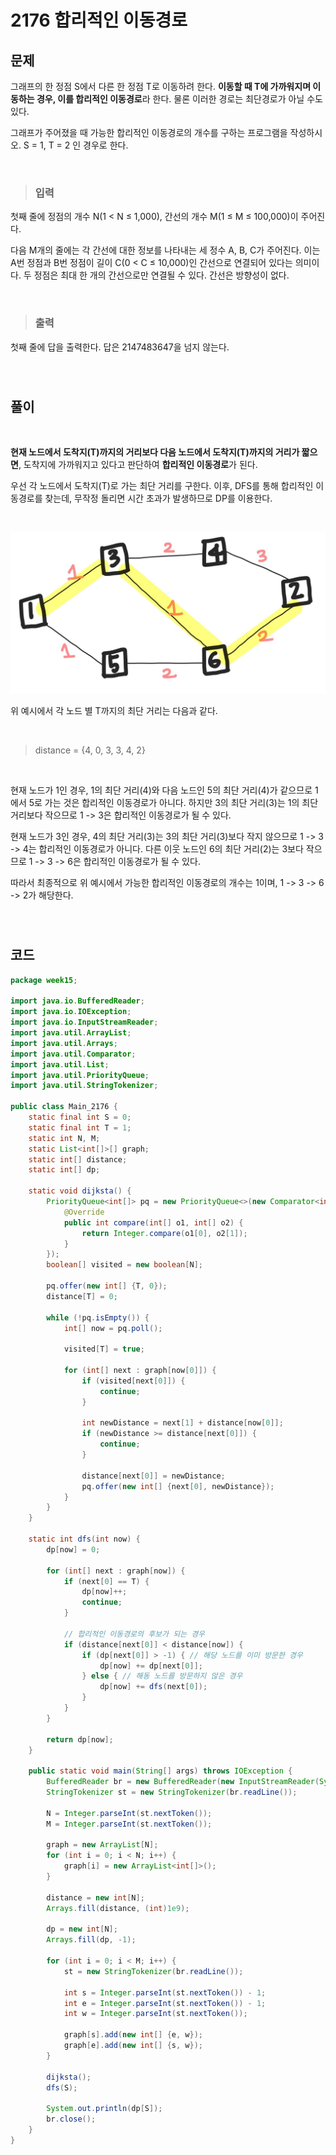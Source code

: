 # 2176 합리적인 이동경로

## 문제

그래프의 한 정점 S에서 다른 한 정점 T로 이동하려 한다. **이동할 때 T에 가까워지며 이동하는 경우, 이를 합리적인 이동경로**라 한다. 물론 이러한 경로는 최단경로가 아닐 수도 있다.

그래프가 주어졌을 때 가능한 합리적인 이동경로의 개수를 구하는 프로그램을 작성하시오. S = 1, T = 2 인 경우로 한다.

&nbsp;

> ### 입력

첫째 줄에 정점의 개수 N(1 < N ≤ 1,000), 간선의 개수 M(1 ≤ M ≤ 100,000)이 주어진다.

다음 M개의 줄에는 각 간선에 대한 정보를 나타내는 세 정수 A, B, C가 주어진다. 이는 A번 정점과 B번 정점이 길이 C(0 < C ≤ 10,000)인 간선으로 연결되어 있다는 의미이다. 두 정점은 최대 한 개의 간선으로만 연결될 수 있다. 간선은 방향성이 없다.

&nbsp;

> ### 출력

첫째 줄에 답을 출력한다. 답은 2147483647을 넘지 않는다.

&nbsp;

#

## 풀이

&nbsp;

**현재 노드에서 도착지(T)까지의 거리보다 다음 노드에서 도착지(T)까지의 거리가 짧으면**, 도착지에 가까워지고 있다고 판단하여 **합리적인 이동경로**가 된다.

우선 각 노드에서 도착지(T)로 가는 최단 거리를 구한다. 이후, DFS를 통해 합리적인 이동경로를 찾는데, 무작정 돌리면 시간 초과가 발생하므로 DP를 이용한다.

&nbsp;

![Array](./2176_img.jpg)

위 예시에서 각 노드 별 T까지의 최단 거리는 다음과 같다.

&nbsp;

> distance = {4, 0, 3, 3, 4, 2}

&nbsp;

현재 노드가 1인 경우, 1의 최단 거리(4)와 다음 노드인 5의 최단 거리(4)가 같으므로 1에서 5로 가는 것은 합리적인 이동경로가 아니다. 하지만 3의 최단 거리(3)는 1의 최단 거리보다 작으므로 1 -> 3은 합리적인 이동경로가 될 수 있다.

현재 노드가 3인 경우, 4의 최단 거리(3)는 3의 최단 거리(3)보다 작지 않으므로 1 -> 3 -> 4는 합리적인 이동경로가 아니다. 다른 이웃 노드인 6의 최단 거리(2)는 3보다 작으므로 1 -> 3 -> 6은 합리적인 이동경로가 될 수 있다.

따라서 최종적으로 위 예시에서 가능한 합리적인 이동경로의 개수는 1이며, 1 -> 3 -> 6 -> 2가 해당한다.

&nbsp;

#

## 코드

```java
package week15;

import java.io.BufferedReader;
import java.io.IOException;
import java.io.InputStreamReader;
import java.util.ArrayList;
import java.util.Arrays;
import java.util.Comparator;
import java.util.List;
import java.util.PriorityQueue;
import java.util.StringTokenizer;

public class Main_2176 {
	static final int S = 0;
	static final int T = 1;
	static int N, M;
	static List<int[]>[] graph;
	static int[] distance;
	static int[] dp;

	static void dijksta() {
		PriorityQueue<int[]> pq = new PriorityQueue<>(new Comparator<int[]>() {
			@Override
			public int compare(int[] o1, int[] o2) {
				return Integer.compare(o1[0], o2[1]);
			}
		});
		boolean[] visited = new boolean[N];

		pq.offer(new int[] {T, 0});
		distance[T] = 0;

		while (!pq.isEmpty()) {
			int[] now = pq.poll();

			visited[T] = true;

			for (int[] next : graph[now[0]]) {
				if (visited[next[0]]) {
					continue;
				}

				int newDistance = next[1] + distance[now[0]];
				if (newDistance >= distance[next[0]]) {
					continue;
				}

				distance[next[0]] = newDistance;
				pq.offer(new int[] {next[0], newDistance});
			}
		}
	}

	static int dfs(int now) {
		dp[now] = 0;

		for (int[] next : graph[now]) {
			if (next[0] == T) {
				dp[now]++;
				continue;
			}

            // 합리적인 이동경로의 후보가 되는 경우
			if (distance[next[0]] < distance[now]) {
				if (dp[next[0]] > -1) { // 해당 노드를 이미 방문한 경우
					dp[now] += dp[next[0]];
				} else { // 해동 노드를 방문하지 않은 경우
					dp[now] += dfs(next[0]);
				}
			}
		}

		return dp[now];
	}

    public static void main(String[] args) throws IOException {
    	BufferedReader br = new BufferedReader(new InputStreamReader(System.in));
    	StringTokenizer st = new StringTokenizer(br.readLine());

    	N = Integer.parseInt(st.nextToken());
    	M = Integer.parseInt(st.nextToken());

    	graph = new ArrayList[N];
    	for (int i = 0; i < N; i++) {
			graph[i] = new ArrayList<int[]>();
		}

    	distance = new int[N];
    	Arrays.fill(distance, (int)1e9);

    	dp = new int[N];
    	Arrays.fill(dp, -1);

    	for (int i = 0; i < M; i++) {
			st = new StringTokenizer(br.readLine());

			int s = Integer.parseInt(st.nextToken()) - 1;
			int e = Integer.parseInt(st.nextToken()) - 1;
			int w = Integer.parseInt(st.nextToken());

			graph[s].add(new int[] {e, w});
			graph[e].add(new int[] {s, w});
		}

    	dijksta();
    	dfs(S);

    	System.out.println(dp[S]);
    	br.close();
    }
}
```
